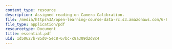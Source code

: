```yaml
---
content_type: resource
description: Assigned reading on Camera Calibration.
file: /media/https%3A/open-learning-course-data-rc.s3.amazonaws.com/6-801-machine-vision-fall-2004/1d50627b85d05ec867bcc8a309d2d8c4_essential.pdf
file_type: application/pdf
resourcetype: Document
title: essential.pdf
uid: 1d50627b-85d0-5ec8-67bc-c8a309d2d8c4
---
```

